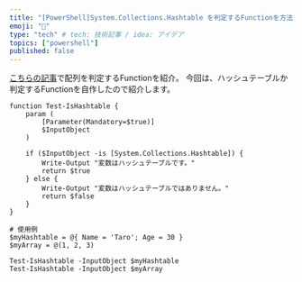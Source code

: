 ```yaml
---
title: "[PowerShell]System.Collections.Hashtable を判定するFunctionを方法"
emoji: "🕌"
type: "tech" # tech: 技術記事 / idea: アイデア
topics: ["powershell"]
published: false
---
```


[こちらの記事](https://zenn.dev/haretokidoki/articles/45c5af7cbf7eb8)で配列を判定するFunctionを紹介。
今回は、ハッシュテーブルか判定するFunctionを自作したので紹介します。

```powershell:
function Test-IsHashtable {
    param (
        [Parameter(Mandatory=$true)]
        $InputObject
    )

    if ($InputObject -is [System.Collections.Hashtable]) {
        Write-Output "変数はハッシュテーブルです。"
        return $true
    } else {
        Write-Output "変数はハッシュテーブルではありません。"
        return $false
    }
}

# 使用例
$myHashtable = @{ Name = 'Taro'; Age = 30 }
$myArray = @(1, 2, 3)

Test-IsHashtable -InputObject $myHashtable
Test-IsHashtable -InputObject $myArray
```
